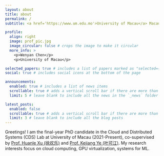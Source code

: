```yaml
---
layout: about
title: about
permalink: /
subtitle: <a href='https://www.um.edu.mo'>University of Macau</a> Macau, China

profile:
  align: right
  image: prof_pic.jpg
  image_circular: false # crops the image to make it circular
  more_info: >
    <p>Wenyan Chen</p>
    <p>University of Macau</p>

selected_papers: true # includes a list of papers marked as "selected={true}"
social: true # includes social icons at the bottom of the page

announcements:
  enabled: true # includes a list of news items
  scrollable: true # adds a vertical scroll bar if there are more than 3 news items
  limit: 5 # leave blank to include all the news in the `_news` folder

latest_posts:
  enabled: false
  scrollable: true # adds a vertical scroll bar if there are more than 3 new posts items
  limit: 3 # leave blank to include all the blog posts
---
```


<!-- Write your biography here. Tell the world about yourself. Link to your favorite [subreddit](http://reddit.com). You can put a picture in, too. The code is already in, just name your picture `prof_pic.jpg` and put it in the `img/` folder.

Put your address / P.O. box / other info right below your picture. You can also disable any of these elements by editing `profile` property of the YAML header of your `_pages/about.md`. Edit `_bibliography/papers.bib` and Jekyll will render your [publications page](/al-folio/publications/) automatically.

Link to your social media connections, too. This theme is set up to use [Font Awesome icons](https://fontawesome.com/) and [Academicons](https://jpswalsh.github.io/academicons/), like the ones below. Add your Facebook, Twitter, LinkedIn, Google Scholar, or just disable all of them. -->

Greetings! I am the final-year PhD candidate in the Cloud and Distributed Systems (CDS) Lab at University of Macau (2021-Present), co-supervised by [Prof. Huanle Xu (徐欢乐)](https://www.fst.um.edu.mo/personal/huanlexu/) and [Prof. Kejiang Ye (叶可江)](https://people.ucas.edu.cn/~kejiang?language=en). My research interests focus on cloud computing, GPU virtualization, systems for ML.